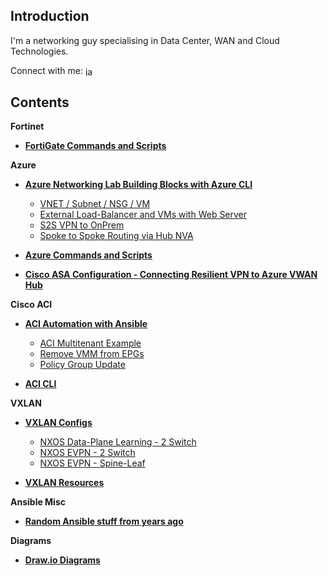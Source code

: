 ## Introduction

I'm a networking guy specialising in Data Center, WAN and Cloud Technologies.

Connect with me: <a href="https://linkedin.com/in/james-anderson-22792021" target="blank"><img align="center" src="https://raw.githubusercontent.com/rahuldkjain/github-profile-readme-generator/master/src/images/icons/Social/linked-in-alt.svg" alt="james-anderson-22792021" height="15" width="20" /></a>


## Contents

**Fortinet**

* [**FortiGate Commands and Scripts**](https://github.com/jtanderson2/fortigate-commands)

**Azure**

* [**Azure Networking Lab Building Blocks with Azure CLI**](https://github.com/jtanderson2/azure-network-lab-building-blocks)

    * [VNET / Subnet / NSG / VM](https://github.com/jtanderson2/azure-network-lab-building-blocks/tree/main/vnet-subnet-nsg-vm)
    * [External Load-Balancer and VMs with Web Server](https://github.com/jtanderson2/azure-network-lab-building-blocks/tree/main/external-lb-and-vms)
    * [S2S VPN to OnPrem](https://github.com/jtanderson2/azure-network-lab-building-blocks/tree/main/s2svpn-onprem)
    * [Spoke to Spoke Routing via Hub NVA](https://github.com/jtanderson2/azure-network-lab-building-blocks/tree/main/spoke-to-spoke-via-hub-nva)

* [**Azure Commands and Scripts**](https://github.com/jtanderson2/azure-commands)
  
* [**Cisco ASA Configuration - Connecting Resilient VPN to Azure VWAN Hub**](https://github.com/jtanderson2/azure-vwan-asa-config)

**Cisco ACI**

*   [**ACI Automation with Ansible**](https://github.com/jtanderson2/ansible-aci)
  
    *   [ACI Multitenant Example](https://github.com/jtanderson2/aci-ansible/tree/master/aci-multitenant)
    *   [Remove VMM from EPGs](https://github.com/jtanderson2/aci-ansible/tree/master/remove-vmm-from-epg)
    *   [Policy Group Update](https://github.com/jtanderson2/aci-ansible/tree/master/policy-group-update)
      
*   [**ACI CLI**](https://github.com/jtanderson2/cisco-aci-cli)

**VXLAN**

*   [**VXLAN Configs**](https://github.com/jtanderson2/vxlan-configs)
  
    *   [NXOS Data-Plane Learning - 2 Switch](https://github.com/jtanderson2/vxlan-configs/tree/master/nxos-dp-2switch)
    *   [NXOS EVPN - 2 Switch](https://github.com/jtanderson2/vxlan-configs/tree/master/nxos-evpn-2switch)
    *   [NXOS EVPN - Spine-Leaf ](https://github.com/jtanderson2/vxlan-configs/tree/master/nxos-evpn-spine-leaf)

*   [**VXLAN Resources**](https://github.com/jtanderson2/vxlan-resources)
      
    
**Ansible Misc**

*   [**Random Ansible stuff from years ago**](https://github.com/jtanderson2/ansible-stuff)

**Diagrams**

* [**Draw.io Diagrams**](https://github.com/jtanderson2/draw.io)


